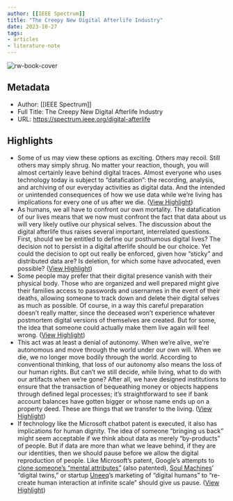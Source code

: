 ```yaml
---
author: [[IEEE Spectrum]]
title: "The Creepy New Digital Afterlife Industry"
date: 2023-10-27
tags: 
- articles
- literature-note
---
```

![rw-book-cover](https://spectrum.ieee.org/media-library/an-illustration-of-a-skull-made-up-of-squiggly-lines.png?id=48187917&amp;width=1245&amp;height=700&amp;coordinates=0%2C918%2C0%2C919)

## Metadata
- Author: [[IEEE Spectrum]]
- Full Title: The Creepy New Digital Afterlife Industry
- URL: https://spectrum.ieee.org/digital-afterlife

## Highlights
- Some of us may view these options as exciting. Others may recoil. Still others may simply shrug. No matter your reaction, though, you will almost certainly leave behind digital traces. Almost everyone who uses technology today is subject to “datafication”: the recording, analysis, and archiving of our everyday activities as digital data. And the intended or unintended consequences of how we use data while we’re living has implications for every one of us after we die. ([View Highlight](https://read.readwise.io/read/01hdrkwzhhj3sdx7ddy4q2vm2w))
- As humans, we all have to confront our own mortality. The datafication of our lives means that we now must confront the fact that data about us will very likely outlive our physical selves. The discussion about the digital afterlife thus raises several important, interrelated questions. First, should we be entitled to define our posthumous digital lives? The decision not to persist in a digital afterlife should be our choice. Yet could the decision to opt out really be enforced, given how “sticky” and distributed data are? Is deletion, for which some have advocated, even possible? ([View Highlight](https://read.readwise.io/read/01hdrkx479gm15kqd7701g6r4k))
- Some people may prefer that their digital presence vanish with their physical body. Those who are organized and well prepared might give their families access to passwords and usernames in the event of their deaths, allowing someone to track down and delete their digital selves as much as possible. Of course, in a way this careful preparation doesn’t really matter, since the deceased won’t experience whatever postmortem digital versions of themselves are created. But for some, the idea that someone could actually make them live again will feel wrong. ([View Highlight](https://read.readwise.io/read/01hdrkyad3ywqx23rfedzgkbap))
- This act was at least a denial of autonomy. When we’re alive, we’re autonomous and move through the world under our own will. When we die, we no longer move bodily through the world. According to conventional thinking, that loss of our autonomy also means the loss of our human rights. But can’t we still decide, while living, what to do with our artifacts when we’re gone? After all, we have designed institutions to ensure that the transaction of bequeathing money or objects happens through defined legal processes; it’s straightforward to see if bank account balances have gotten bigger or whose name ends up on a property deed. These are things that we transfer to the living. ([View Highlight](https://read.readwise.io/read/01hdrm0n8cxdq8yh1b0ty7evmh))
- If technology like the Microsoft chatbot patent is executed, it also has implications for human dignity. The idea of someone “bringing us back” might seem acceptable if we think about data as merely “by-products” of people. But if data are more than what we leave behind, if they are our identities, then we should pause before we allow the digital reproduction of people. Like Microsoft’s patent, Google’s attempts to [clone someone’s “mental attributes”](https://www.zdnet.com/article/google-patents-way-to-give-robots-personalities-and-mimic-the-dead/) (also patented), [Soul Machines](https://www.soulmachines.com/)’ “digital twins,” or startup [Uneeq](https://www.digitalhumans.com/)’s marketing of “digital humans” to “re-create human interaction at infinite scale” should give us pause. ([View Highlight](https://read.readwise.io/read/01hdrm23warzryw1prv9vqmrfj))
